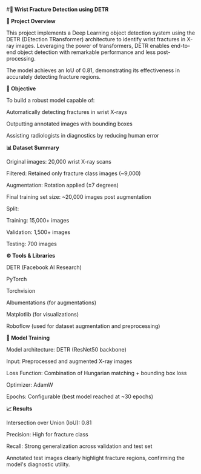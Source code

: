 #**🦴 Wrist Fracture Detection using DETR**


**🚀 Project Overview**

This project implements a Deep Learning object detection system using the DETR (DEtection TRansformer) architecture to identify wrist fractures in X-ray images. Leveraging the power of transformers, DETR enables end-to-end object detection with remarkable performance and less post-processing.

The model achieves an IoU of 0.81, demonstrating its effectiveness in accurately detecting fracture regions.

**🎯 Objective**

To build a robust model capable of:

Automatically detecting fractures in wrist X-rays

Outputting annotated images with bounding boxes

Assisting radiologists in diagnostics by reducing human error

**📊 Dataset Summary**

Original images: 20,000 wrist X-ray scans

Filtered: Retained only fracture class images (~9,000)

Augmentation: Rotation applied (±7 degrees)

Final training set size: ~20,000 images post augmentation

Split:

Training: 15,000+ images

Validation: 1,500+ images

Testing: 700 images

**⚙️ Tools & Libraries**

DETR (Facebook AI Research)

PyTorch

Torchvision

Albumentations (for augmentations)

Matplotlib (for visualizations)

Roboflow (used for dataset augmentation and preprocessing)

**🧪 Model Training**

Model architecture: DETR (ResNet50 backbone)

Input: Preprocessed and augmented X-ray images

Loss Function: Combination of Hungarian matching + bounding box loss

Optimizer: AdamW

Epochs: Configurable (best model reached at ~30 epochs)

**📈 Results**

Intersection over Union (IoU): 0.81

Precision: High for fracture class

Recall: Strong generalization across validation and test set

Annotated test images clearly highlight fracture regions, confirming the model's diagnostic utility.

